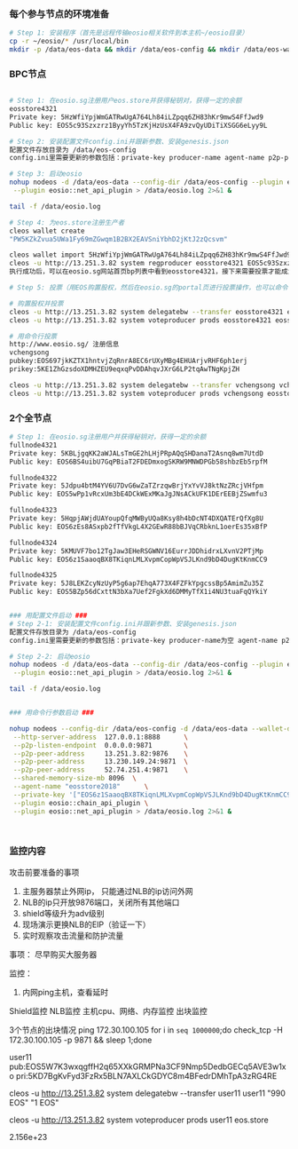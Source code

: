 

### 每个参与节点的环境准备
```bash
# Step 1: 安装程序（首先是远程传输eosio相关软件到本主机~/eosio目录）
cp -r ~/eosio/* /usr/local/bin
mkdir -p /data/eos-data && mkdir /data/eos-config && mkdir /data/eos-wallet
```

### BPC节点
```bash

# Step 1: 在eosio.sg注册用户eos.store并获得秘钥对，获得一定的余额
eosstore4321
Private key: 5HzWfiYpjWmGATRwUgA764Lh84iLZpqq6ZH83hKr9mwS4FfJwd9
Public key: EOS5c93Szxzrz1ByyYh5TzKjHzUsX4FA9zvQyUDiTiXSGG6eLyy9L

# Step 2: 安装配置文件config.ini并跟新参数、安装genesis.json
配置文件存放目录为 /data/eos-config
config.ini里需要更新的参数包括：private-key producer-name agent-name p2p-peer-address

# Step 3: 启动eosio
nohup nodeos -d /data/eos-data --config-dir /data/eos-config --plugin eosio::chain_api_plugin \
 --plugin eosio::net_api_plugin > /data/eosio.log 2>&1 &

tail -f /data/eosio.log

# Step 4: 为eos.store注册生产者
cleos wallet create
"PW5KZkZvua5UWa1Fy69mZGwqm1B2BX2EAVSniYbhD2jKtJ2zQcsvm"

cleos wallet import 5HzWfiYpjWmGATRwUgA764Lh84iLZpqq6ZH83hKr9mwS4FfJwd9
cleos -u http://13.251.3.82 system regproducer eosstore4321 EOS5c93Szxzrz1ByyYh5TzKjHzUsX4FA9zvQyUDiTiXSGG6eLyy9L "https://www.eos.store"
执行成功后，可以在eosio.sg网站首页bp列表中看到eosstore4321，接下来需要投票才能成为活跃BP。

# Step 5: 投票（用EOS购置股权，然后在eosio.sg的portal页进行投票操作，也可以命令行投票。注意，要小于总额）

# 购置股权并投票
cleos -u http://13.251.3.82 system delegatebw --transfer eosstore4321 eosstore4321 "6990 EOS" "1 EOS"
cleos -u http://13.251.3.82 system voteproducer prods eosstore4321 eosstore4321

# 用命令行投票
http://www.eosio.sg/ 注册信息
vchengsong
pubkey:EOS697jkKZTX1hntvjZqRnrA8EC6rUXyMBg4EHUArjvRHF6ph1erj
prikey:5KE1ZhGzsdoXDMHZEU9eqxqPvDDAhqvJXrG6LP2tqAwTNgKpjZH

cleos -u http://13.251.3.82 system delegatebw --transfer vchengsong vchengsong "99 EOS" "1 EOS"
cleos -u http://13.251.3.82 system voteproducer prods vchengsong eosstore4321

```

### 2个全节点
```bash
# Step 1: 在eosio.sg注册用户并获得秘钥对，获得一定的余额
fullnode4321
Private key: 5KBLjgqKK2aWJALsTmGE2hLHjPRpAQqSHDanaT2Asnq8wm7UtdD
Public key: EOS6BS4uibU7GqPBiaT2FDEDmxogSKRW9MNWDPGb58shbzEb5rpfM

fullnode4322
Private key: 5Jdpu4btM4YV6U7DvG6wZaTZrzqwBrjYxYvVJ8ktNzZRcjVHfpm
Public key: EOS5wPp1vRcxUm3bE4DCkWExMKaJgJNsACkUFK1DErEEBjZSwmfu3

fullnode4323
Private key: 5HqpjAWjdUAYoupQfqMWByUQa8Ksy8h4bDcNT4DXQATErQfXg8U
Public key: EOS6zEs8ASxpb2fTfVkgL4X2GEwR88bBJVqCRbknL1oerEs35xBfP

fullnode4324
Private key: 5KMUVF7bo12TgJaw3EHeRSGWNV16EurrJDDhidrxLXvnV2PTjMp
Public key: EOS6z1SaaoqBX8TKiqnLMLXvpmCopWpVSJLKnd9bD4DugKtKnmCC9

fullnode4325
Private key: 5J8LEKZcyNzUyP5g6ap7EhqA773X4FZFkYpgcssBp5AmimZu35Z
Public key: EOS5BZp56dCxttN3bXa7Uef2FgkXd6DMMyTfX1i4NU3tuaFqQYkiY


### 用配置文件启动 ###
# Step 2-1: 安装配置文件config.ini并跟新参数、安装genesis.json
配置文件存放目录为 /data/eos-config
config.ini里需要更新的参数包括：private-key producer-name为空 agent-name p2p-peer-address

# Step 2-2: 启动eosio
nohup nodeos -d /data/eos-data --config-dir /data/eos-config --plugin eosio::chain_api_plugin \
 --plugin eosio::net_api_plugin > /data/eosio.log 2>&1 &

tail -f /data/eosio.log


### 用命令行参数启动 ###

nohup nodeos --config-dir /data/eos-config -d /data/eos-data --wallet-dir /data/eos-wallet \
 --http-server-address  127.0.0.1:8888      \
 --p2p-listen-endpoint  0.0.0.0:9871        \
 --p2p-peer-address     13.251.3.82:9876    \
 --p2p-peer-address     13.230.149.24:9871  \
 --p2p-peer-address     52.74.251.4:9871    \
 --shared-memory-size-mb 8096  \
 --agent-name "eosstore2018"      \
 --private-key '["EOS6z1SaaoqBX8TKiqnLMLXvpmCopWpVSJLKnd9bD4DugKtKnmCC9","5KMUVF7bo12TgJaw3EHeRSGWNV16EurrJDDhidrxLXvnV2PTjMp"]' \
 --plugin eosio::chain_api_plugin \
 --plugin eosio::net_api_plugin > /data/eosio.log 2>&1 &




```

### 监控内容
攻击前要准备的事项

1. 主服务器禁止外网ip， 只能通过NLB的ip访问外网
2. NLB的ip只开放9876端口，关闭所有其他端口
3. shield等级升为adv级别
4. 现场演示更换NLB的EIP（验证一下）
5. 实时观察攻击流量和防护流量


事项：
尽早购买大服务器



监控：
1. 内网ping主机，查看延时

Shield监控
NLB监控
主机cpu、网络、内存监控
出块监控



3个节点的出块情况
ping 172.30.100.105
for i in `seq 1000000`;do check_tcp -H 172.30.100.105 -p 9871 && sleep 1;done








user11
pub:EOS5W7K3wxqgffH2q65XXkGRMPNa3CF9Nmp5DedbGECq5AVE3w1xo 
pri:5KD7BgKvFyd3FzRx5BLN7AXLCkGDYC8m4BFedrDMhTpA3zRG4RE

cleos -u http://13.251.3.82 system delegatebw --transfer user11 user11 "990 EOS" "1 EOS"

cleos -u http://13.251.3.82 system voteproducer prods user11 eos.store


2.156e+23